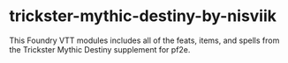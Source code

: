 # trickster-mythic-destiny-by-nisviik
This Foundry VTT modules includes all of the feats, items, and spells from the Trickster Mythic Destiny supplement for pf2e.
